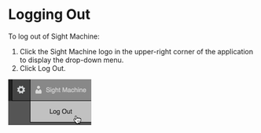 # Logging Out
 To log out of Sight Machine:
 
 1. Click the Sight Machine logo in the upper-right corner of the application to display the drop-down menu.
 2. Click Log Out.

![](logOutE.png)
